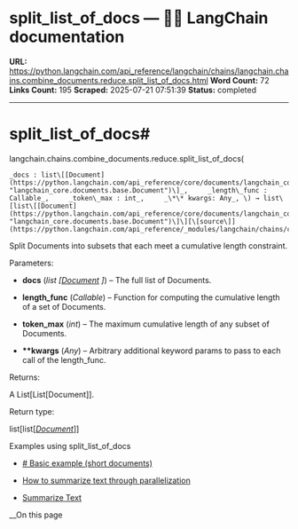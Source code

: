 # split_list_of_docs — 🦜🔗 LangChain  documentation

**URL:** https://python.langchain.com/api_reference/langchain/chains/langchain.chains.combine_documents.reduce.split_list_of_docs.html
**Word Count:** 72
**Links Count:** 195
**Scraped:** 2025-07-21 07:51:39
**Status:** completed

---

# split\_list\_of\_docs\#

langchain.chains.combine\_documents.reduce.split\_list\_of\_docs\(

    _docs : list\[[Document](https://python.langchain.com/api_reference/core/documents/langchain_core.documents.base.Document.html#langchain_core.documents.base.Document "langchain_core.documents.base.Document")\]_,     _length\_func : Callable_,     _token\_max : int_,     _\*\* kwargs: Any_, \) → list\[list\[[Document](https://python.langchain.com/api_reference/core/documents/langchain_core.documents.base.Document.html#langchain_core.documents.base.Document "langchain_core.documents.base.Document")\]\][\[source\]](https://python.langchain.com/api_reference/_modules/langchain/chains/combine_documents/reduce.html#split_list_of_docs)\#     

Split Documents into subsets that each meet a cumulative length constraint.

Parameters:     

  * **docs** \(_list_ _\[_[_Document_](https://python.langchain.com/api_reference/core/documents/langchain_core.documents.base.Document.html#langchain_core.documents.base.Document "langchain_core.documents.base.Document") _\]_\) – The full list of Documents.

  * **length\_func** \(_Callable_\) – Function for computing the cumulative length of a set of Documents.

  * **token\_max** \(_int_\) – The maximum cumulative length of any subset of Documents.

  * **\*\*kwargs** \(_Any_\) – Arbitrary additional keyword params to pass to each call of the length\_func.

Returns:     

A List\[List\[Document\]\].

Return type:     

list\[list\[[_Document_](https://python.langchain.com/api_reference/core/documents/langchain_core.documents.base.Document.html#langchain_core.documents.base.Document "langchain_core.documents.base.Document")\]\]

Examples using split\_list\_of\_docs

  * [\# Basic example \(short documents\)](https://python.langchain.com/docs/versions/migrating_chains/map_reduce_chain/)

  * [How to summarize text through parallelization](https://python.langchain.com/docs/how_to/summarize_map_reduce/)

  * [Summarize Text](https://python.langchain.com/docs/tutorials/summarization/)

__On this page